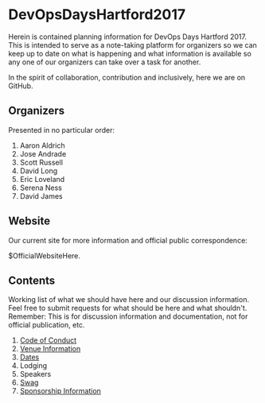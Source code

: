 # DevOpsDaysHartford2017
Herein is contained planning information for DevOps Days Hartford 2017. This is intended to serve as a note-taking platform for organizers so we can keep up to date on what is happening and what information is available so any one of our organizers can take over a task for another.

In the spirit of collaboration, contribution and inclusively, here we are on GitHub.

## Organizers
Presented in no particular order:

1. Aaron Aldrich
2. Jose Andrade
3. Scott Russell
4. David Long
5. Eric Loveland
6. Serena Ness
7. David James

## Website
Our current site for more information and official public correspondence:

$OfficialWebsiteHere.

## Contents
Working list of what we should have here and our discussion information. Feel free to submit requests for what should be here and what shouldn't. Remember: This is for discussion information and documentation, not for official publication, etc.

1. [Code of Conduct](Code_of_conduct.md)
2. [Venue Information](venue.md)
3. [Dates](dates.md)
4. Lodging
5. Speakers
6. [Swag](Swag.md)
7. [Sponsorship Information](sponsors.md)
